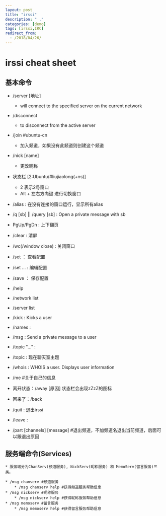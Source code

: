 ```yaml
---
layout: post
title: "irssi"
description: " ."
categories: [demo]
tags: [irssi,IRC]
redirect_from:
  - /2018/04/26/
---
```

# irssi cheat sheet
## 基本命令
* /server [地址]
	* will connect to the specified server on the current network
* /disconnect
	* to disconnect from the active server
* /join #ubuntu-cn
	* 加入频道，如果没有此频道则创建这个频道
* /nick [name]
	* 更改昵称
* 状态栏 [2:Ubuntu/#liujiaolong(+ns)]  
	* 2 表示2号窗口
	* Alt + 左右方向键 进行切换窗口
* /alias : 在没有连接的窗口运行，显示所有alias
* /q [sb] || /query [sb] : Open a private message with sb
* PgUp/PgDn : 上下翻页
* /clear : 清屏	
* /wc(/window close) : 关闭窗口

* /set ： 查看配置
* /set ...  : 编辑配置
* /save ： 保存配置

* /help
* /network list
* /server list
* /kick : Kicks a user
* /names :
* /msg : Send a private message to a user
* /topic "..." :
* /topic : 现在聊天室主题
* /whois : WHOIS a user. Displays user information
* /me #关于自己的信息
* 离开状态：/away [原因]  状态栏会出现zZzZ的图标
* 回来了：/back

* /quit : 退出irssi

* /leave :
* /part [channels] [message] #退出频道，不加频道名退出当前频道，后面可以跟退出原因


## 服务端命令(Services)
    * 服务端分为ChanServ(频道服务), NickServ(昵称服务) 和 MemoServ(留言服务)三类。

    * /msg chanserv #频道服务
	    * /msg chanserv help #获得频道服务帮助信息
    * /msg nickserv #昵称服务
	    * /msg nickserv help #获得昵称服务帮助信息
    * /msg memoserv #留言服务
	    * /msg memoserv help #获得留言服务帮助信息
